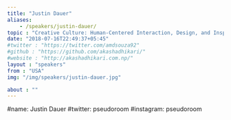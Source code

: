 ```yaml
---
title: "Justin Dauer"
aliases:
    - /speakers/justin-dauer/
topic : "Creative Culture: Human-Centered Interaction, Design, and Inspiration"
date: "2018-07-16T22:49:37+05:45"
#twitter : "https://twitter.com/amdsouza92"
#github : "https://github.com/akashadhikari/"
#website : "http://akashadhikari.com.np/"
layout : "speakers"
from : "USA"
img: "/img/speakers/justin-dauer.jpg"

about : ""
---
```

#name: Justin Dauer
#twitter: pseudoroom
#instagram: pseudoroom
